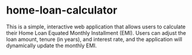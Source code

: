 # home-loan-calculator
This is a simple, interactive web application that allows users to calculate their Home Loan Equated Monthly Installment (EMI). Users can adjust the loan amount, tenure (in years), and interest rate, and the application will dynamically update the monthly EMI.
